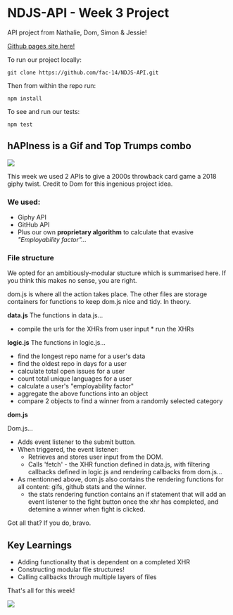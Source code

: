 # NDJS-API - Week 3 Project

API project from Nathalie, Dom, Simon & Jessie!

[Github pages site here!](https://fac-14.github.io/NDJS-API/)

To run our project locally:
```
git clone https://github.com/fac-14/NDJS-API.git
```
Then from within the repo run:

```
npm install
```
To see and run our tests:

```
npm test
```

## hAPIness is a Gif and Top Trumps combo

![](https://media.giphy.com/media/3otPoUjeyRisIDxPhK/giphy.gif)

This week we used 2 APIs to give a 2000s throwback card game a 2018 giphy twist. Credit to Dom for this ingenious project idea.

### We used:
* Giphy API
* GitHub API
* Plus our own **proprietary algorithm** to calculate that evasive _"Employability factor"..._


### File structure

We opted for an ambitiously-modular stucture which is summarised here. If you think this makes no sense, you are right.

dom.js is where all the action takes place. The other files are storage containers for functions to keep dom.js nice and tidy. In theory.

**data.js**
The functions in data.js...
*    compile the urls for the XHRs from user input
    *   run the XHRs

**logic.js**
The functions in logic.js...
* find the longest repo name for a user's data
* find the oldest repo in days for a user
* calculate total open issues for a user
* count total unique languages for a user
* calculate a user's "employability factor"
* aggregate the above functions into an object
* compare 2 objects to find a winner from a randomly selected category


**dom.js**


Dom.js...
* Adds event listener to the submit button.
* When triggered, the event listener:
    * Retrieves and stores user input from the DOM.
    * Calls 'fetch' - the XHR function defined in data.js, with filtering callbacks defined in logic.js and rendering callbacks from dom.js... 
* As mentionned above, dom.js also contains the rendering functions for all content: gifs, github stats and the winner.
    * the stats rendering function contains an if statement that will add an event listener to the fight button once the xhr has completed, and detemine a winner when fight is clicked.


Got all that? If you do, bravo.


## Key Learnings

* Adding functionality that is dependent on a completed XHR
* Constructing modular file structures!
* Calling callbacks through multiple layers of files


That's all for this week! 

![](https://media.giphy.com/media/Ov5NiLVXT8JEc/giphy.gif)




